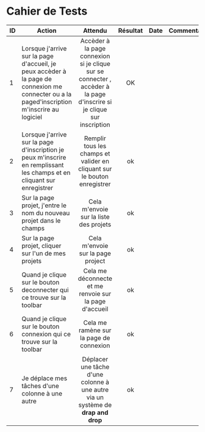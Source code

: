 # Cahier de Tests


| ID   | Action                                                  | Attendu | Résultat | Date | Commentaire | Personne |
| ----- | ------------------------------------------------------------ | :--------: | :------: |:------: |:------: |:------: |
|   1   | Lorsque j'arrive sur la page d'accueil, je peux accèder à la page de connexion me connecter ou a la paged'inscription  m'inscrire au logiciel                   | Accèder à la page connexion si je clique sur se connecter , accèder à la page d'inscrire si je clique sur inscription  | OK |  | | Anthony|
|   2   | Lorsque j'arrive sur la page d'inscription je peux m'inscrire en remplissant les champs et en cliquant sur enregistrer                | Remplir tous les champs et valider en cliquant sur le bouton enregistrer | ok  |  | | Anthony|
|   3   |  Sur la page projet, j'entre le nom du nouveau projet dans le champs     | Cela m'envoie sur la liste des projets | ok |   | | Mamadou|
|   4   |  Sur la page projet, cliquer sur l'un de mes projets     | Cela m'envoie sur la page project | ok |   | | Mamadou|
|   5   |  Quand je clique sur le bouton deconnecter qui ce trouve sur la toolbar       | Cela me déconnecte et me renvoie sur la page d'accueil | ok |   | | Yassir|
|   6   |  Quand je clique sur le bouton connexion qui ce trouve sur la toolbar       | Cela me ramène sur la page de connexion | ok |   | | Yassir|
|   7   |  Je déplace mes tâches d'une colonne à une autre      | Déplacer une tâche d'une colonne à une autre via un système de **drap and drop**   | ok |   | | Hassan |
